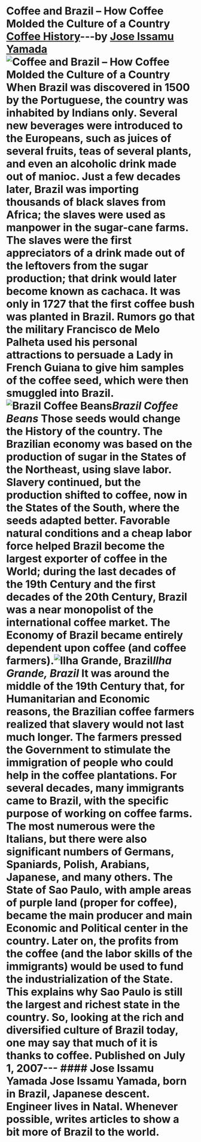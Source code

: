 # Coffee and Brazil – How Coffee Molded the Culture of a Country [Coffee History](https://ineedcoffee.com/section/coffee-history/)---by [Jose Issamu Yamada](https://ineedcoffee.com/by/jose-issamu-yamada/)![Coffee and Brazil – How Coffee Molded the Culture of a Country](https://ineedcoffee.com/images/posts/coffee-and-brazil-how-coffee-molded-the-culture-of-a-country/ilha-grande-brazil1.jpg) When Brazil was discovered in 1500 by the Portuguese, the country was inhabited by Indians only. Several new beverages were introduced to the Europeans, such as juices of several fruits, teas of several plants, and even an alcoholic drink made out of manioc. Just a few decades later, Brazil was importing thousands of black slaves from Africa; the slaves were used as manpower in the sugar-cane farms. The slaves were the first appreciators of a drink made out of the leftovers from the sugar production; that drink would later become known as cachaca. It was only in 1727 that the first coffee bush was planted in Brazil. Rumors go that the military Francisco de Melo Palheta used his personal attractions to persuade a Lady in French Guiana to give him samples of the coffee seed, which were then smuggled into Brazil.![Brazil Coffee Beans](https://ineedcoffee.com/assets/brazilian-coffee.D49DPu3z_OiNdh.webp)_Brazil Coffee Beans_ Those seeds would change the History of the country. The Brazilian economy was based on the production of sugar in the States of the Northeast, using slave labor. Slavery continued, but the production shifted to coffee, now in the States of the South, where the seeds adapted better. Favorable natural conditions and a cheap labor force helped Brazil become the largest exporter of coffee in the World; during the last decades of the 19th Century and the first decades of the 20th Century, Brazil was a near monopolist of the international coffee market. The Economy of Brazil became entirely dependent upon coffee (and coffee farmers).![Ilha Grande, Brazil](https://ineedcoffee.com/assets/ilha-grande-brazil1.Co3OmXUu_Z1Ajx7y.webp)_Ilha Grande, Brazil_ It was around the middle of the 19th Century that, for Humanitarian and Economic reasons, the Brazilian coffee farmers realized that slavery would not last much longer. The farmers pressed the Government to stimulate the immigration of people who could help in the coffee plantations. For several decades, many immigrants came to Brazil, with the specific purpose of working on coffee farms. The most numerous were the Italians, but there were also significant numbers of Germans, Spaniards, Polish, Arabians, Japanese, and many others. The State of Sao Paulo, with ample areas of purple land (proper for coffee), became the main producer and main Economic and Political center in the country. Later on, the profits from the coffee (and the labor skills of the immigrants) would be used to fund the industrialization of the State. This explains why Sao Paulo is still the largest and richest state in the country. So, looking at the rich and diversified culture of Brazil today, one may say that much of it is thanks to coffee. Published on July 1, 2007--- #### Jose Issamu Yamada Jose Issamu Yamada, born in Brazil, Japanese descent. Engineer lives in Natal. Whenever possible, writes articles to show a bit more of Brazil to the world.